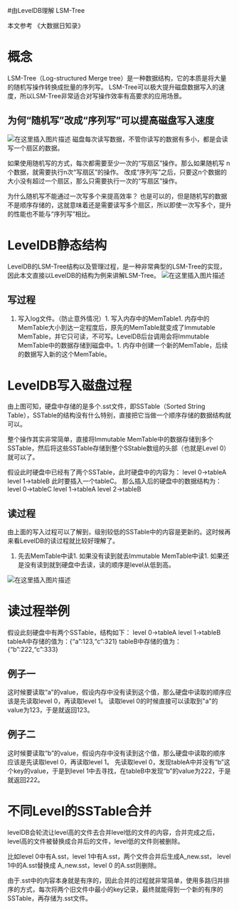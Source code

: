 #由LevelDB理解 LSM-Tree
>  
 本文参考 《大数据日知录》  


# 概念

LSM-Tree（Log-structured Merge tree）是一种数据结构，它的本质是将大量的随机写操作转换成批量的序列写。 LSM-Tree可以极大提升磁盘数据写入的速度，所以LSM-Tree非常适合对写操作效率有高要求的应用场景。

## 为何“随机写”改成“序列写”可以提高磁盘写入速度

<img src="https://raw.githubusercontent.com/Double2hao/xujiajia_blog/main/img/16209910676710.png " alt="在这里插入图片描述"> 磁盘每次读写数据，不管你读写的数据有多小，都是会读写一个扇区的数据。

如果使用随机写的方式，每次都需要至少一次的“写扇区”操作。那么如果随机写 n个数据，就需要执行n次“写扇区”的操作。 改成“序列写”之后，只要这n个数据的大小没有超过一个扇区，那么只需要执行一次的“写扇区”操作。

>  
 为什么随机写不能通过一次写多个来提高效率？ 也是可以的，但是随机写的数据不是顺序存储的，这就意味着还是需要读写多个扇区，所以即使一次写多个，提升的性能也不能与“序列写”相比。 


# LevelDB静态结构

LevelDB的LSM-Tree结构以及管理过程，是一种非常典型的LSM-Tree的实现，因此本文直接以LevelDB的结构为例来讲解LSM-Tree。 <img src="https://raw.githubusercontent.com/Double2hao/xujiajia_blog/main/img/16209910677071.png " alt="在这里插入图片描述">

## 写过程
1. 写入log文件。（防止意外情况）1. 写入内存中的MemTable1. 内存中的MemTable大小到达一定程度后，原先的MemTable就变成了Immutable MemTable，并它只可读，不可写。LevelDB后台调用会将Immutable MemTable中的数据存储到磁盘中。1. 内存中创建一个新的MemTable，后续的数据写入新的这个MemTable。
# LevelDB写入磁盘过程

由上图可知，硬盘中存储的是多个.sst文件，即SSTable（Sorted String Table），SSTable的结构没有什么特别，直接把它当做一个顺序存储的数据结构就可以。

整个操作其实非常简单，直接将Immutable MemTable中的数据存储到多个SSTable，然后将这些SSTable存储到整个SStable数组的头部（也就是Level 0）就可以了。

>  
 假设此时硬盘中已经有了两个SSTable，此时硬盘中的内容为： level 0-&gt;tableA level 1-&gt;tableB 
 此时要插入一个tableC。 那么插入后的硬盘中的数据结构为： level 0-&gt;tableC level 1-&gt;tableA level 2-&gt;tableB 


## 读过程

由上面的写入过程可以了解到，级别较低的SSTable中的内容是更新的。这时候再来看LevelDB的读过程就比较好理解了。
1. 先去MemTable中读1. 如果没有读到就去Immutable MemTable中读1. 如果还是没有读到就到硬盘中去读，读的顺序是level从低到高。
<img src="https://raw.githubusercontent.com/Double2hao/xujiajia_blog/main/img/16209910681882.png " alt="在这里插入图片描述">

# 读过程举例

>  
 假设此刻硬盘中有两个SSTable，结构如下： level 0-&gt;tableA level 1-&gt;tableB tableA中存储的值为：{“a”:123,“c”:321} tableB中存储的值为：{“b”:222,“c”:333} 


## 例子一

>  
 这时候要读取“a”的value，假设内存中没有读到这个值，那么硬盘中读取的顺序应该是先读取level 0，再读取level 1。 读取level 0的时候直接可以读取到"a"的value为123，于是就返回123。 


## 例子二

>  
 这时候要读取“b”的value，假设内存中没有读到这个值，那么硬盘中读取的顺序应该是先读取level 0，再读取level 1。 先读取level 0，发现tableA中并没有“b”这个key的value，于是到level 1中去寻找，在tableB中发现“b”的value为222，于是就返回222。 


# 不同Level的SSTable合并

levelDB会轮流让level高的文件去合并level低的文件的内容，合并完成之后，level高的文件被替换成合并后的文件，level低的文件则被删除。

>  
 比如level 0中有A.sst，level 1中有A.sst，两个文件合并后生成A_new.sst， level 1中的A.sst替换成 A_new.sst，level 0 的A.sst则删除。 


由于.sst中的内容本身就是有序的，因此合并的过程就非常简单，使用多路归并排序的方式，每次将两个旧文件中最小的key记录，最终就能得到一个新的有序的SSTable，再存储为.sst文件。